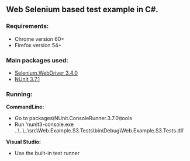 ## Web Selenium based test example in C#.

### Requirements:
* Chrome version 60+
* Firefox version 54+

### Main packages used:
* [Selenium.WebDriver 3.4.0](http://docs.seleniumhq.org/)
* [NUnit 3.7.1](https://www.nunit.org/)

### Running:
<b>CommandLine:</b>

* Go to packages\NUnit.ConsoleRunner.3.7.0\tools
* Run 'nunit3-console.exe ..\\..\\..\src\Web.Example.S3.Tests\bin\Debug\Web.Example.S3.Tests.dll'

<b>Visual Studio:</b>

* Use the built-in test runner
